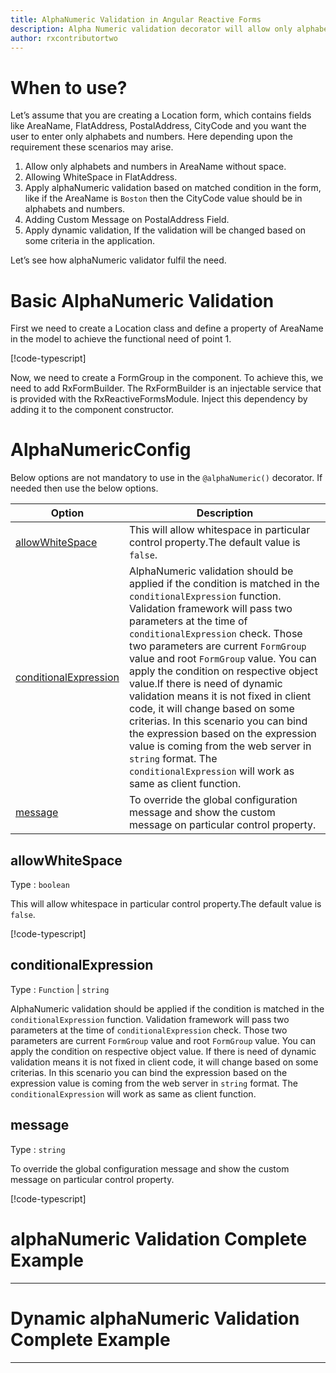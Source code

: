 ```yaml
---
title: AlphaNumeric Validation in Angular Reactive Forms
description: Alpha Numeric validation decorator will allow only alphabets and numbers to be entered. It will not allow any special character. If user tries to do so the property will become invalid. To use the alphaNumeric decorator on particular property.
author: rxcontributortwo
---
```

# When to use?
Let’s assume that you are creating a Location form, which contains fields like AreaName, FlatAddress, PostalAddress, CityCode and you want the user to enter only alphabets and numbers. Here depending upon the requirement these scenarios may arise.
1.	Allow only alphabets and numbers in AreaName without space.
2.	Allowing WhiteSpace in FlatAddress.
3.	Apply alphaNumeric validation based on matched condition in the form, like if the AreaName is `Boston` then the CityCode value should be in alphabets and numbers.
4.	Adding Custom Message on PostalAddress Field.
5.	Apply dynamic validation, If the validation will be changed based on some criteria in the application.

Let’s see how alphaNumeric validator fulfil the need.

# Basic AlphaNumeric Validation
First we need to create a Location class and define a property of AreaName in the model to achieve the functional need of point 1.

[!code-typescript[](../../examples/reactive-form-validators/alphaNumeric/rxweb-alphaNumeric-validation-add-angular-reactive-form/src/app/location/location.model.ts?highlight=5)]

Now, we need to create a FormGroup in the component. To achieve this, we need to add RxFormBuilder. The RxFormBuilder is an injectable service that is provided with the RxReactiveFormsModule. Inject this dependency by adding it to the component constructor.

# AlphaNumericConfig 
Below options are not mandatory to use in the `@alphaNumeric()` decorator. If needed then use the below options.

|Option | Description |
|--- | ---- |
|[allowWhiteSpace](#allowwhitespace) | This will allow whitespace in particular control property.The default value is `false`. |
|[conditionalExpression](#conditionalexpression) | AlphaNumeric validation should be applied if the condition is matched in the `conditionalExpression` function. Validation framework will pass two parameters at the time of `conditionalExpression` check. Those two parameters are current `FormGroup` value and root `FormGroup` value. You can apply the condition on respective object value.If there is need of dynamic validation means it is not fixed in client code, it will change based on some criterias. In this scenario you can bind the expression based on the expression value is coming from the web server in `string` format. The `conditionalExpression` will work as same as client function. |
|[message](#message) | To override the global configuration message and show the custom message on particular control property. |

## allowWhiteSpace 
Type :  `boolean` 

This will allow whitespace in particular control property.The default value is `false`.

[!code-typescript[](../../examples/reactive-form-validators/alphaNumeric/complete-rxweb-alphaNumeric-validation-add-angular-reactive-form/src/app/location/location.model.ts#L7-L8)]

## conditionalExpression 
Type :  `Function`  |  `string` 

AlphaNumeric validation should be applied if the condition is matched in the `conditionalExpression` function. Validation framework will pass two parameters at the time of `conditionalExpression` check. Those two parameters are current `FormGroup` value and root `FormGroup` value. You can apply the condition on respective object value.
If there is need of dynamic validation means it is not fixed in client code, it will change based on some criterias. In this scenario you can bind the expression based on the expression value is coming from the web server in `string` format. The `conditionalExpression` will work as same as client function.

## message 
Type :  `string` 

To override the global configuration message and show the custom message on particular control property.
 
[!code-typescript[](../../examples/reactive-form-validators/alphaNumeric/complete-rxweb-alphaNumeric-validation-add-angular-reactive-form/src/app/location/location.model.ts#L10-L11)]


# alphaNumeric Validation Complete Example
--- 
# Dynamic alphaNumeric Validation Complete Example
---





